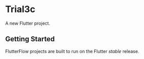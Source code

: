 # Trial3c

A new Flutter project.

## Getting Started

FlutterFlow projects are built to run on the Flutter _stable_ release.
